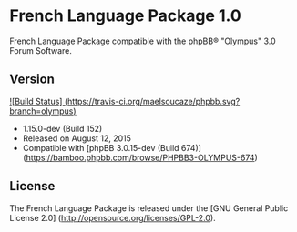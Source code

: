 French Language Package 1.0
===========================

French Language Package compatible with the phpBB® "Olympus" 3.0 Forum Software.

Version
-------

[![Build Status] (https://travis-ci.org/maelsoucaze/phpbb.svg?branch=olympus)](https://travis-ci.org/maelsoucaze/phpbb)

- 1.15.0-dev (Build 152)
- Released on August 12, 2015
- Compatible with [phpBB 3.0.15-dev (Build 674)] (https://bamboo.phpbb.com/browse/PHPBB3-OLYMPUS-674)

License
-------

The French Language Package is released under the [GNU General Public License 2.0] (http://opensource.org/licenses/GPL-2.0).
